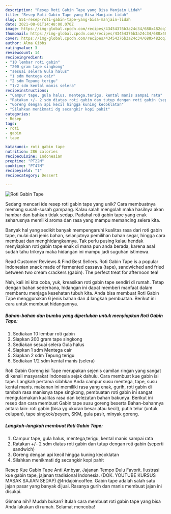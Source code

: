 ```yaml
---
description: "Resep Roti Gabin Tape yang Bisa Manjain Lidah"
title: "Resep Roti Gabin Tape yang Bisa Manjain Lidah"
slug: 551-resep-roti-gabin-tape-yang-bisa-manjain-lidah
date: 2021-08-01T14:48:00.070Z
image: https://img-global.cpcdn.com/recipes/43454376b3a24c34/680x482cq70/roti-gabin-tape-foto-resep-utama.jpg
thumbnail: https://img-global.cpcdn.com/recipes/43454376b3a24c34/680x482cq70/roti-gabin-tape-foto-resep-utama.jpg
cover: https://img-global.cpcdn.com/recipes/43454376b3a24c34/680x482cq70/roti-gabin-tape-foto-resep-utama.jpg
author: Alma Gibbs
ratingvalue: 3
reviewcount: 14
recipeingredient:
- "10 lembar roti gabin"
- "200 gram tape singkong"
- "sesuai selera Gula halus"
- "1 sdm Mentega cair"
- "2 sdm Tepung terigu"
- "1/2 sdm kental manis selera"
recipeinstructions:
- "Campur tape, gula halus, mentega,terigu, kental manis sampai rata"
- "Ratakan +/- 2 sdm diatas roti gabin dan tutup dengan roti gabin (seperti sandwich)"
- "Goreng dengan api kecil hingga kuning kecoklatan"
- "Silahkan menikmati dg secangkir kopi pahit"
categories:
- Resep
tags:
- roti
- gabin
- tape

katakunci: roti gabin tape 
nutrition: 286 calories
recipecuisine: Indonesian
preptime: "PT22M"
cooktime: "PT47M"
recipeyield: "1"
recipecategory: Dessert

---
```



![Roti Gabin Tape](https://img-global.cpcdn.com/recipes/43454376b3a24c34/680x482cq70/roti-gabin-tape-foto-resep-utama.jpg)

Sedang mencari ide resep roti gabin tape yang unik? Cara membuatnya memang susah-susah gampang. Kalau salah mengolah maka hasilnya akan hambar dan bahkan tidak sedap. Padahal roti gabin tape yang enak seharusnya memiliki aroma dan rasa yang mampu memancing selera kita.

Banyak hal yang sedikit banyak mempengaruhi kualitas rasa dari roti gabin tape, mulai dari jenis bahan, selanjutnya pemilihan bahan segar, hingga cara membuat dan menghidangkannya. Tak perlu pusing kalau hendak menyiapkan roti gabin tape enak di mana pun anda berada, karena asal sudah tahu triknya maka hidangan ini mampu jadi suguhan istimewa.

Read Customer Reviews &amp; Find Best Sellers. Roti Gabin Tape is a popular Indonesian snack made of fermented cassava (tape), sandwiched and fried between two cream crackers (gabin). The perfect treat for afternoon tea!


Nah, kali ini kita coba, yuk, kreasikan roti gabin tape sendiri di rumah. Tetap dengan bahan sederhana, hidangan ini dapat memberi manfaat dalam membantu menjaga kesehatan tubuh kita. Anda bisa membuat Roti Gabin Tape menggunakan 6 jenis bahan dan 4 langkah pembuatan. Berikut ini cara untuk membuat hidangannya.

<!--inarticleads1-->

##### Bahan-bahan dan bumbu yang diperlukan untuk menyiapkan Roti Gabin Tape:

1. Sediakan 10 lembar roti gabin
1. Siapkan 200 gram tape singkong
1. Sediakan sesuai selera Gula halus
1. Siapkan 1 sdm Mentega cair
1. Siapkan 2 sdm Tepung terigu
1. Sediakan 1/2 sdm kental manis (selera)


Roti Gabin Goreng isi Tape merupakan sejenis camilan ringan yang sangat di kenali masyarakat Indonesia sejak dahulu. Cara membuat kue gabin isi tape. Langkah pertama silahkan Anda campur susu mentega, tape, susu kental manis. makanan ini memiliki rasa yang enak, gurih, roti gabin di tambah rasa manisnya tape singkong, pembuatan roti gabin ini sangat mengutamakan kualitas rasa dan kelezatan bahan bakunya. Berikut ini resep dan cara membuat Gabin tape susu goreng beserta Bahan-bahannya antara lain: roti gabin (bisa yg ukuran besar atau kecil), putih telur (untuk celupan), tape singkok/peyem, SKM, gula pasir, minyak goreng. 

<!--inarticleads2-->

##### Langkah-langkah membuat Roti Gabin Tape:

1. Campur tape, gula halus, mentega,terigu, kental manis sampai rata
1. Ratakan +/- 2 sdm diatas roti gabin dan tutup dengan roti gabin (seperti sandwich)
1. Goreng dengan api kecil hingga kuning kecoklatan
1. Silahkan menikmati dg secangkir kopi pahit


Resep Kue Gabin Tape Anti Ambyar, Jajanan Tempo Dulu Favorit. Ilustrasi kue gabin tape, jajanan tradisional Indonesia. (DOK. YOUTUBE KURSUS MASAK SAJIAN SEDAP) @fridajoincoffee. Gabin tape adalah salah satu jajan pasar yang banyak dijual. Rasanya gurih dan manis membuat jajan ini disukai. 

Gimana nih? Mudah bukan? Itulah cara membuat roti gabin tape yang bisa Anda lakukan di rumah. Selamat mencoba!
